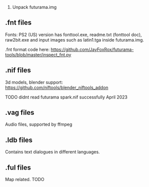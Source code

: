 1. Unpack futurama.img


## .fnt files

Fonts: PS2 (US) version has fonttool.exe, readme.txt (fonttool doc), raw2bit.exe and input images such as latin1.tga inside futurama.img.

.fnt format code here: https://github.com/JayFoxRox/futurama-tools/blob/master/inspect_fnt.py


## .nif files

3d models, blender support: https://github.com/niftools/blender_niftools_addon

TODO didnt read futurama spark.nif successfully April 2023


## .vag files

Audio files, supported by ffmpeg


## .ldb files

Contains text dialogues in different languages.


## .ful files

Map related. TODO
